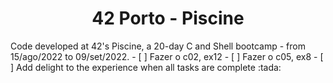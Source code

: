 <h1 align="center">42 Porto - Piscine</h1>
Code developed at 42's Piscine, a 20-day C and Shell bootcamp - from 15/ago/2022 to 09/set/2022. 
- [ ] Fazer o c02, ex12
- [ ] Fazer o c05, ex8
- [ ] Add delight to the experience when all tasks are complete :tada:
